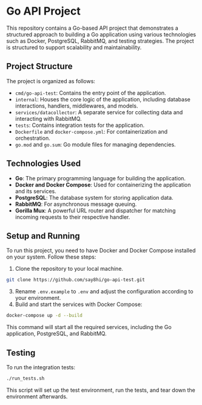 # Go API Project

This repository contains a Go-based API project that demonstrates a structured approach to building a Go application using various technologies such as Docker, PostgreSQL, RabbitMQ, and testing strategies. The project is structured to support scalability and maintainability.

## Project Structure

The project is organized as follows:

- `cmd/go-api-test`: Contains the entry point of the application.
- `internal`: Houses the core logic of the application, including database interactions, handlers, middlewares, and models.
- `services/datacollector`: A separate service for collecting data and interacting with RabbitMQ.
- `tests`: Contains integration tests for the application.
- `Dockerfile` and `docker-compose.yml`: For containerization and orchestration.
- `go.mod` and `go.sum`: Go module files for managing dependencies.

## Technologies Used

- **Go**: The primary programming language for building the application.
- **Docker and Docker Compose**: Used for containerizing the application and its services.
- **PostgreSQL**: The database system for storing application data.
- **RabbitMQ**: For asynchronous message queuing.
- **Gorilla Mux**: A powerful URL router and dispatcher for matching incoming requests to their respective handler.

## Setup and Running

To run this project, you need to have Docker and Docker Compose installed on your system. Follow these steps:

1. Clone the repository to your local machine.
```bash
git clone https://github.com/say8hi/go-api-test.git
```
3. Rename `.env.example` to `.env` and adjust the configuration according to your environment.
4. Build and start the services with Docker Compose:
```bash
docker-compose up -d --build
```
This command will start all the required services, including the Go application, PostgreSQL, and RabbitMQ.

## Testing

To run the integration tests:
```bash
./run_tests.sh
```
This script will set up the test environment, run the tests, and tear down the environment afterwards.
